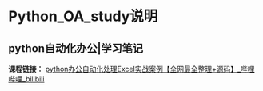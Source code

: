 # Python_OA_study说明

## python自动化办公|学习笔记 </br>
**课程链接：** [python办公自动化处理Excel实战案例【全网最全整理+源码】_哔哩哔哩_bilibili](https://www.bilibili.com/video/BV1aA41197wv/?share_source=copy_web&vd_source=978c2a9fd1aba15c320fd766d278500e)
